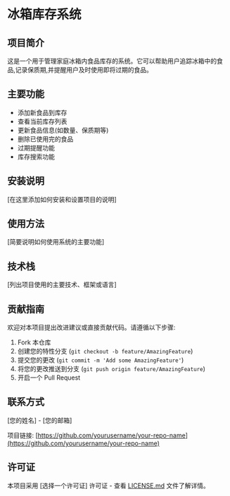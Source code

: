 # 冰箱库存系统

## 项目简介

这是一个用于管理家庭冰箱内食品库存的系统。它可以帮助用户追踪冰箱中的食品,记录保质期,并提醒用户及时使用即将过期的食品。

## 主要功能

- 添加新食品到库存
- 查看当前库存列表
- 更新食品信息(如数量、保质期等)
- 删除已使用完的食品
- 过期提醒功能
- 库存搜索功能

## 安装说明

[在这里添加如何安装和设置项目的说明]

## 使用方法

[简要说明如何使用系统的主要功能]

## 技术栈

[列出项目使用的主要技术、框架或语言]

## 贡献指南

欢迎对本项目提出改进建议或直接贡献代码。请遵循以下步骤:

1. Fork 本仓库
2. 创建您的特性分支 (`git checkout -b feature/AmazingFeature`)
3. 提交您的更改 (`git commit -m 'Add some AmazingFeature'`)
4. 将您的更改推送到分支 (`git push origin feature/AmazingFeature`)
5. 开启一个 Pull Request

## 联系方式

[您的姓名] - [您的邮箱]

项目链接: [https://github.com/yourusername/your-repo-name](https://github.com/yourusername/your-repo-name)

## 许可证

本项目采用 [选择一个许可证] 许可证 - 查看 [LICENSE.md](LICENSE.md) 文件了解详情。
